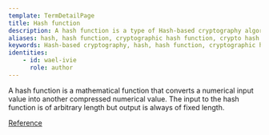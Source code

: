 ```yaml
---
template: TermDetailPage
title: Hash function
description: A hash function is a type of Hash-based cryptography algorithm which encrypts a large, possibly variable-sized amount of data into a small datum, usually a single integer that may serve as an index to an array.
aliases: hash, hash function, cryptographic hash function, crypto hash algorithm
keywords: Hash-based cryptography, hash, hash function, cryptographic hash function, crypto hash algorithm
identities: 
    - id: wael-ivie
      role: author
---
```


A hash function is a mathematical function that converts a numerical input value into another compressed numerical value. The input to the hash function is of arbitrary length but output is always of fixed length.

[Reference](https://www.tutorialspoint.com/cryptography/cryptography_hash_functions.htm)